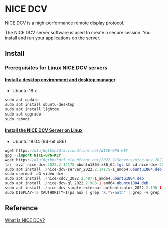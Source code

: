 # NICE DCV

NICE DCV is a high-performance remote display protocol.

The NICE DCV server software is used to create a secure session. You install and run your applications on the server. 

## Install

### Prerequisites for Linux NICE DCV servers
#### [Install a desktop environment and desktop manager](https://docs.aws.amazon.com/dcv/latest/adminguide/setting-up-installing-linux-prereq.html)

- Ubuntu 18.x

```java
sudo apt update
sudo apt install ubuntu-desktop
sudo apt install lightdm
sudo apt upgrade
sudo reboot
```

#### [Install the NICE DCV Server on Linux](https://docs.aws.amazon.com/dcv/latest/adminguide/setting-up-installing-linux-server.html)

- Ubuntu 18.04 (64-bit x86)

```java
wget https://d1uj6qtbmh3dt5.cloudfront.net/NICE-GPG-KEY
gpg --import NICE-GPG-KEY
wget https://d1uj6qtbmh3dt5.cloudfront.net/2022.2/Servers/nice-dcv-2022.2-14175-ubuntu1804-x86_64.tgz
tar -xvzf nice-dcv-2022.2-14175-ubuntu1804-x86_64.tgz && cd nice-dcv-2022.2-14175-ubuntu1804-x86_64
sudo apt install ./nice-dcv-server_2022.2.14175-1_amd64.ubuntu1804.deb
sudo usermod -aG video dcv
sudo apt install ./nice-xdcv_2022.2.487-1_amd64.ubuntu1804.deb
sudo apt install ./nice-dcv-gl_2022.2.983-1_amd64.ubuntu1804.deb
sudo apt install ./nice-dcv-simple-external-authenticator_2022.2.198-1_amd64.ubuntu1804.deb
sudo DISPLAY=:0 XAUTHORITY=$(ps aux | grep "X.*\-auth" | grep -v grep | sed -n 's/.*-auth \([^ ]\+\).*/\1/p') xhost | grep "SI:localuser:dcv$"
```





## Reference 

[What Is NICE DCV?](https://docs.aws.amazon.com/dcv/latest/adminguide/what-is-dcv.html)
